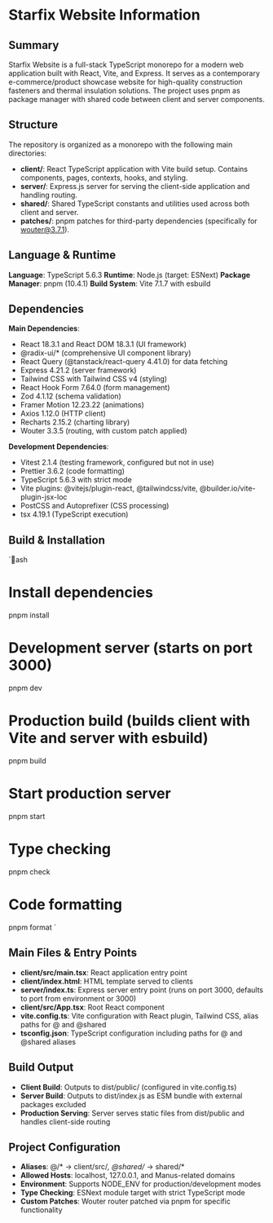﻿---
description: Repository Information Overview
alwaysApply: true
---

# Starfix Website Information

## Summary
Starfix Website is a full-stack TypeScript monorepo for a modern web application built with React, Vite, and Express. It serves as a contemporary e-commerce/product showcase website for high-quality construction fasteners and thermal insulation solutions. The project uses pnpm as package manager with shared code between client and server components.

## Structure
The repository is organized as a monorepo with the following main directories:

- **client/**: React TypeScript application with Vite build setup. Contains components, pages, contexts, hooks, and styling.
- **server/**: Express.js server for serving the client-side application and handling routing.
- **shared/**: Shared TypeScript constants and utilities used across both client and server.
- **patches/**: pnpm patches for third-party dependencies (specifically for wouter@3.7.1).

## Language & Runtime
**Language**: TypeScript 5.6.3
**Runtime**: Node.js (target: ESNext)
**Package Manager**: pnpm (10.4.1)
**Build System**: Vite 7.1.7 with esbuild

## Dependencies

**Main Dependencies**:
- React 18.3.1 and React DOM 18.3.1 (UI framework)
- @radix-ui/* (comprehensive UI component library)
- React Query (@tanstack/react-query 4.41.0) for data fetching
- Express 4.21.2 (server framework)
- Tailwind CSS with Tailwind CSS v4 (styling)
- React Hook Form 7.64.0 (form management)
- Zod 4.1.12 (schema validation)
- Framer Motion 12.23.22 (animations)
- Axios 1.12.0 (HTTP client)
- Recharts 2.15.2 (charting library)
- Wouter 3.3.5 (routing, with custom patch applied)

**Development Dependencies**:
- Vitest 2.1.4 (testing framework, configured but not in use)
- Prettier 3.6.2 (code formatting)
- TypeScript 5.6.3 with strict mode
- Vite plugins: @vitejs/plugin-react, @tailwindcss/vite, @builder.io/vite-plugin-jsx-loc
- PostCSS and Autoprefixer (CSS processing)
- tsx 4.19.1 (TypeScript execution)

## Build & Installation
`ash
# Install dependencies
pnpm install

# Development server (starts on port 3000)
pnpm dev

# Production build (builds client with Vite and server with esbuild)
pnpm build

# Start production server
pnpm start

# Type checking
pnpm check

# Code formatting
pnpm format
`

## Main Files & Entry Points
- **client/src/main.tsx**: React application entry point
- **client/index.html**: HTML template served to clients
- **server/index.ts**: Express server entry point (runs on port 3000, defaults to port from environment or 3000)
- **client/src/App.tsx**: Root React component
- **vite.config.ts**: Vite configuration with React plugin, Tailwind CSS, alias paths for @ and @shared
- **tsconfig.json**: TypeScript configuration including paths for @ and @shared aliases

## Build Output
- **Client Build**: Outputs to dist/public/ (configured in vite.config.ts)
- **Server Build**: Outputs to dist/index.js as ESM bundle with external packages excluded
- **Production Serving**: Server serves static files from dist/public and handles client-side routing

## Project Configuration
- **Aliases**: @/* → client/src/*, @shared/* → shared/*
- **Allowed Hosts**: localhost, 127.0.0.1, and Manus-related domains
- **Environment**: Supports NODE_ENV for production/development modes
- **Type Checking**: ESNext module target with strict TypeScript mode
- **Custom Patches**: Wouter router patched via pnpm for specific functionality
